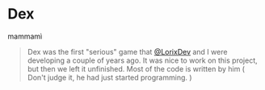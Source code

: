 # Dex
mammamì

> Dex was the first "serious" game that [@LorixDev](https://github.com/LorixDev) and I were developing a couple of years ago. It was nice to work on this project, but then we left it unfinished.
> Most of the code is written by him ( Don't judge it, he had just started programming. )
